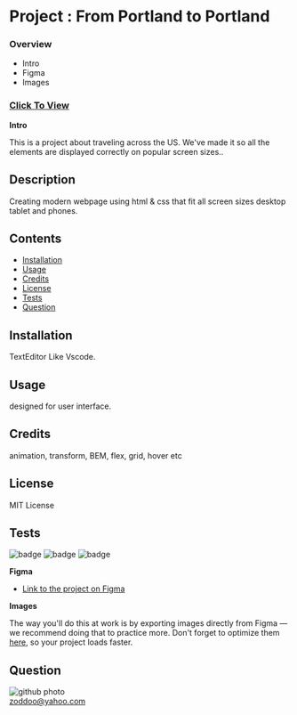 # Project : From Portland to Portland

### Overview
* Intro
* Figma
* Images

### [Click To View](https://muddoo.github.io/web_project_3/)

**Intro**

This is a project about traveling across the US. We've made it so all the elements are displayed correctly on popular screen sizes..

## Description

Creating modern webpage using html & css that fit all screen sizes desktop tablet and phones.


## Contents

* [Installation](#installation)
* [Usage](#usage)
* [Credits](#credits)
* [License](#license)
* [Tests](#tests)
* [Question](#question)
                 
## Installation

TextEditor Like Vscode.
                
## Usage

designed for user interface.

## Credits
 
animation, transform, BEM, flex, grid, hover etc 

## License

MIT License 
                
## Tests

![badge](https://img.shields.io/badge/License-MIT-yellowgreen)
![badge](https://img.shields.io/badge/dependencies-upto%20date-ff69b4)
![badge](https://img.shields.io/badge/Version-v1.0.0-blue)
              

**Figma**

* [Link to the project on Figma](https://www.figma.com/file/xM9rNsdK4iNcFJmDZho3Aw/Sprint-3%3A-From-Portland-to-Portland-%2F-desktop-%2B-mobile?node-id=500%3A0)

**Images**

The way you'll do this at work is by exporting images directly from Figma — we recommend doing that to practice more. Don't forget to optimize them [here](https://tinypng.com/), so your project loads faster. 

## Question

![github photo](https://avatars2.githubusercontent.com/u/58055188?v=4)                  
zoddoo@yahoo.com
